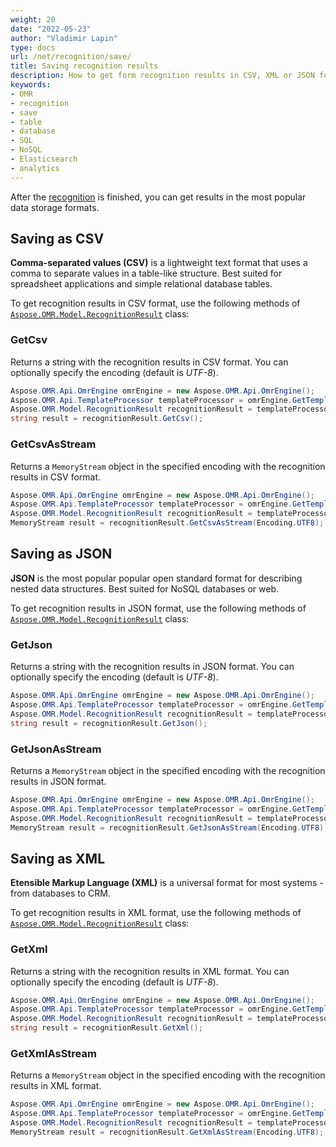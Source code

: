 ```yaml
---
weight: 20
date: "2022-05-23"
author: "Vladimir Lapin"
type: docs
url: /net/recognition/save/
title: Saving recognition results
description: How to get form recognition results in CSV, XML or JSON formats.
keywords:
- OMR
- recognition
- save
- table
- database
- SQL
- NoSQL
- Elasticsearch
- analytics
---
```


After the [recognition](/omr/net/recognition/) is finished, you can get results in the most popular data storage formats.

## Saving as CSV

**Comma-separated values (CSV)** is a lightweight text format that uses a comma to separate values in a table-like structure. Best suited for spreadsheet applications and simple relational database tables.

To get recognition results in CSV format, use the following methods of [`Aspose.OMR.Model.RecognitionResult`](https://apireference.aspose.com/omr/net/aspose.omr.model/recognitionresult/) class:

### GetCsv

Returns a string with the recognition results in CSV format. You can optionally specify the encoding (default is _UTF-8_).

```csharp
Aspose.OMR.Api.OmrEngine omrEngine = new Aspose.OMR.Api.OmrEngine();
Aspose.OMR.Api.TemplateProcessor templateProcessor = omrEngine.GetTemplateProcessor("pattern.omr");
Aspose.OMR.Model.RecognitionResult recognitionResult = templateProcessor.RecognizeImage("filled-form.png");
string result = recognitionResult.GetCsv();
```

### GetCsvAsStream

Returns a `MemoryStream` object in the specified encoding with the recognition results in CSV format.

```csharp
Aspose.OMR.Api.OmrEngine omrEngine = new Aspose.OMR.Api.OmrEngine();
Aspose.OMR.Api.TemplateProcessor templateProcessor = omrEngine.GetTemplateProcessor("pattern.omr");
Aspose.OMR.Model.RecognitionResult recognitionResult = templateProcessor.RecognizeImage("filled-form.png");
MemoryStream result = recognitionResult.GetCsvAsStream(Encoding.UTF8);
```

## Saving as JSON

**JSON** is the most popular popular open standard format for describing nested data structures. Best suited for NoSQL databases or web.

To get recognition results in JSON format, use the following methods of [`Aspose.OMR.Model.RecognitionResult`](https://apireference.aspose.com/omr/net/aspose.omr.model/recognitionresult/) class:

### GetJson

Returns a string with the recognition results in JSON format. You can optionally specify the encoding (default is _UTF-8_).

```csharp
Aspose.OMR.Api.OmrEngine omrEngine = new Aspose.OMR.Api.OmrEngine();
Aspose.OMR.Api.TemplateProcessor templateProcessor = omrEngine.GetTemplateProcessor("pattern.omr");
Aspose.OMR.Model.RecognitionResult recognitionResult = templateProcessor.RecognizeImage("filled-form.png");
string result = recognitionResult.GetJson();
```

### GetJsonAsStream

Returns a `MemoryStream` object in the specified encoding with the recognition results in JSON format.

```csharp
Aspose.OMR.Api.OmrEngine omrEngine = new Aspose.OMR.Api.OmrEngine();
Aspose.OMR.Api.TemplateProcessor templateProcessor = omrEngine.GetTemplateProcessor("pattern.omr");
Aspose.OMR.Model.RecognitionResult recognitionResult = templateProcessor.RecognizeImage("filled-form.png");
MemoryStream result = recognitionResult.GetJsonAsStream(Encoding.UTF8);
```

## Saving as XML

**Etensible Markup Language (XML)** is a universal format for most systems - from databases to CRM.

To get recognition results in XML format, use the following methods of [`Aspose.OMR.Model.RecognitionResult`](https://apireference.aspose.com/omr/net/aspose.omr.model/recognitionresult/) class:

### GetXml

Returns a string with the recognition results in XML format. You can optionally specify the encoding (default is _UTF-8_).

```csharp
Aspose.OMR.Api.OmrEngine omrEngine = new Aspose.OMR.Api.OmrEngine();
Aspose.OMR.Api.TemplateProcessor templateProcessor = omrEngine.GetTemplateProcessor("pattern.omr");
Aspose.OMR.Model.RecognitionResult recognitionResult = templateProcessor.RecognizeImage("filled-form.png");
string result = recognitionResult.GetXml();
```

### GetXmlAsStream

Returns a `MemoryStream` object in the specified encoding with the recognition results in XML format.

```csharp
Aspose.OMR.Api.OmrEngine omrEngine = new Aspose.OMR.Api.OmrEngine();
Aspose.OMR.Api.TemplateProcessor templateProcessor = omrEngine.GetTemplateProcessor("pattern.omr");
Aspose.OMR.Model.RecognitionResult recognitionResult = templateProcessor.RecognizeImage("filled-form.png");
MemoryStream result = recognitionResult.GetXmlAsStream(Encoding.UTF8);
```
